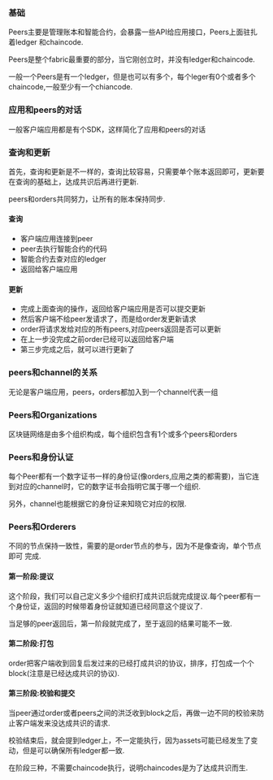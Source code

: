 ### 基础

Peers主要是管理账本和智能合约，会暴露一些API给应用接口，Peers上面驻扎着ledger
和chaincode.

Peers是整个fabric最重要的部分，当它刚创立时，并没有ledger和chaincode.

一般一个Peers是有一个ledger，但是也可以有多个，每个leger有0个或者多个chaincode,一般至少有一个chiancode.

### 应用和peers的对话

一般客户端应用都是有个SDK，这样简化了应用和peers的对话

### 查询和更新

首先，查询和更新是不一样的，查询比较容易，只需要单个账本返回即可，更新要在查询的基础上，达成共识后再进行更新.

peers和orders共同努力，让所有的账本保持同步.

#### 查询

* 客户端应用连接到peer
* peer去执行智能合约的代码
* 智能合约去查对应的ledger
* 返回给客户端应用

#### 更新

* 完成上面查询的操作，返回给客户端应用是否可以提交更新
* 然后客户端不给peer发请求了，而是给order发更新请求
* order将请求发给对应的所有peers,对应peers返回是否可以更新
* 在上一步没完成之前order已经可以返回给客户端
* 第三步完成之后，就可以进行更新了

### peers和channel的关系

无论是客户端应用，peers，orders都加入到一个channel代表一组

### Peers和Organizations

区块链网络是由多个组织构成，每个组织包含有1个或多个peers和orders

### Peers和身份认证

每个Peer都有一个数字证书一样的身份证(像orders,应用之类的都需要)，当它连到对应的channel时，它的数字证书会指明它属于哪一个组织.

另外，channel也能根据它的身份证来知晓它对应的权限.

### Peers和Orderers

不同的节点保持一致性，需要的是order节点的参与，因为不是像查询，单个节点即可
完成.

#### 第一阶段:提议

这个阶段，我们可以自己定义多少个组织打成共识后就完成提议.每个peer都有一个身份证，返回的时候带着身份证就知道已经同意这个提议了.

当足够的peer返回后，第一阶段就完成了，至于返回的结果可能不一致.

#### 第二阶段:打包

order把客户端收到回复后发过来的已经打成共识的协议，排序，打包成一个个block(注意是已经达成共识的协议).

#### 第三阶段:校验和提交

当peer通过order或者peers之间的洪泛收到block之后，再做一边不同的校验来防止客户端发来没达成共识的请求.

校验结束后，就会提到ledger上，不一定能执行，因为assets可能已经发生了变动，但是可以确保所有ledger都一致.

在阶段三种，不需要chaincode执行，说明chaincodes是为了达成共识而生.
